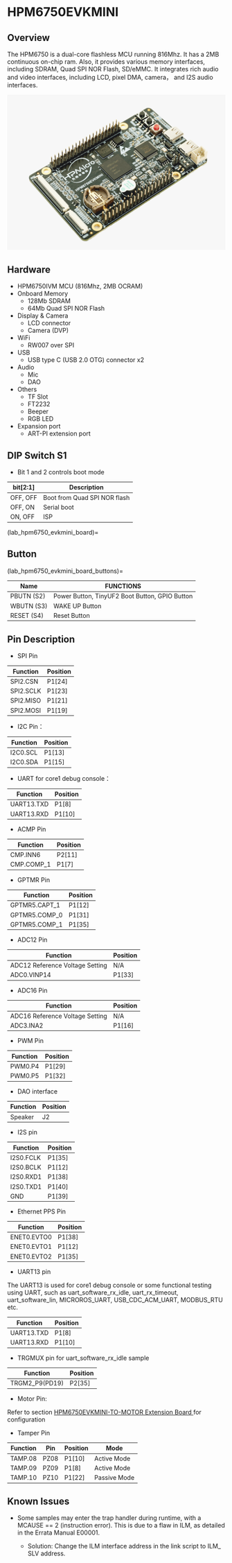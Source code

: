# HPM6750EVKMINI

## Overview

The HPM6750 is a dual-core flashless MCU running 816Mhz. It has a 2MB continuous on-chip ram. Also, it provides various memory interfaces, including SDRAM, Quad SPI NOR Flash, SD/eMMC. It integrates rich audio and video interfaces, including LCD, pixel DMA, camera， and I2S audio interfaces.

 ![hpm6750evkmini](doc/hpm6750evkmini.png "hpm6750evkmini")

## Hardware

- HPM6750IVM MCU (816Mhz, 2MB OCRAM)
- Onboard Memory
  - 128Mb SDRAM
  - 64Mb Quad SPI NOR Flash
- Display & Camera
  - LCD connector
  - Camera (DVP)
- WiFi
  - RW007 over SPI
- USB
  - USB type C (USB 2.0 OTG) connector x2
- Audio
  - Mic
  - DAO
- Others
  - TF Slot
  - FT2232
  - Beeper
  - RGB LED
- Expansion port
  - ART-PI extension port

## DIP Switch S1

- Bit 1 and 2 controls boot mode

| bit[2:1] | Description                  |
| -------- | ---------------------------- |
| OFF, OFF | Boot from Quad SPI NOR flash |
| OFF, ON  | Serial boot                  |
| ON, OFF  | ISP                          |

(lab_hpm6750_evkmini_board)=

## Button

(lab_hpm6750_evkmini_board_buttons)=

| Name       | FUNCTIONS                                      |
| ---------- | ---------------------------------------------- |
| PBUTN (S2) | Power Button, TinyUF2 Boot Button, GPIO Button |
| WBUTN (S3) | WAKE UP Button                                 |
| RESET (S4) | Reset Button                                   |

## Pin Description

- SPI Pin

| Function  | Position |
| --------- | -------- |
| SPI2.CSN  | P1[24]   |
| SPI2.SCLK | P1[23]   |
| SPI2.MISO | P1[21]   |
| SPI2.MOSI | P1[19]   |

- I2C Pin：

| Function | Position |
| -------- | -------- |
| I2C0.SCL | P1[13]   |
| I2C0.SDA | P1[15]   |

- UART for core1 debug console：

| Function   | Position |
| ---------- | -------- |
| UART13.TXD | P1[8]    |
| UART13.RXD | P1[10]   |

- ACMP Pin

| Function   | Position |
| ---------- | -------- |
| CMP.INN6   | P2[11]   |
| CMP.COMP_1 | P1[7]    |

- GPTMR Pin

| Function      | Position |
| ------------- | -------- |
| GPTMR5.CAPT_1 | P1[12] |
| GPTMR5.COMP_0 | P1[31] |
| GPTMR5.COMP_1 | P1[35] |

- ADC12 Pin

| Function                         | Position |
| -------------------------------- | -------- |
| ADC12 Reference Voltage Setting | N/A      |
| ADC0.VINP14                      | P1[33]   |

- ADC16 Pin

| Function                         | Position |
| -------------------------------- | -------- |
| ADC16 Reference Voltage Setting | N/A      |
| ADC3.INA2                        | P1[16]   |

- PWM Pin

| Function | Position |
| -------- | -------- |
| PWM0.P4  | P1[29]   |
| PWM0.P5  | P1[32]   |

- DAO interface

| Function | Position |
| -------- | -------- |
| Speaker  | J2       |

- I2S pin

| Function  | Position |
| --------- | -------- |
| I2S0.FCLK | P1[35]   |
| I2S0.BCLK | P1[12]   |
| I2S0.RXD1 | P1[38]   |
| I2S0.TXD1 | P1[40]   |
| GND       | P1[39]   |

- Ethernet PPS Pin

| Function    | Position |
| ----------- | -------- |
| ENET0.EVTO0 | P1[38]   |
| ENET0.EVTO1 | P1[12]   |
| ENET0.EVTO2 | P1[35]   |

- UART13 pin

 The UART13 is used for core1 debug console or some functional testing using UART, such as uart_software_rx_idle, uart_rx_timeout, uart_software_lin, MICROROS_UART, USB_CDC_ACM_UART, MODBUS_RTU etc.

| Function   | Position |
| ---------- | ------ |
| UART13.TXD | P1[8] |
| UART13.RXD | P1[10] |

- TRGMUX pin for uart_software_rx_idle sample

| Function   | Position |
| ---------- | -------- |
| TRGM2_P9(PD19)  | P2[35]   |

- Motor Pin:

 Refer to section [HPM6750EVKMINI-TO-MOTOR Extension Board ](lab_board_hpm6750evkmini-to-motor-220530RevA) for configuration

- Tamper Pin

| Function | Pin    | Position |  Mode  |
|----------|--------|--------|----------|
| TAMP.08  | PZ08   | P1[10] | Active Mode |
| TAMP.09  | PZ09   | P1[8]  | Active Mode |
| TAMP.10  | PZ10   | P1[22] | Passive Mode |

## Known Issues

- Some samples may enter the trap handler during runtime, with a MCAUSE == 2 (instruction error). This is due to a flaw in ILM, as detailed in the Errata Manual E00001.

  - Solution: Change the ILM interface address in the link script to ILM_ SLV address.

